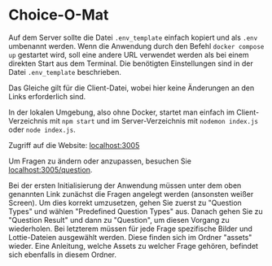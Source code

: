 # Choice-O-Mat

Auf dem Server sollte die Datei `.env_template` einfach kopiert und als `.env` umbenannt werden. Wenn die Anwendung durch den Befehl `docker compose up` gestartet wird, soll eine andere URL verwendet werden als bei einem direkten Start aus dem Terminal. Die benötigten Einstellungen sind in der Datei `.env_template` beschrieben.

Das Gleiche gilt für die Client-Datei, wobei hier keine Änderungen an den Links erforderlich sind.

In der lokalen Umgebung, also ohne Docker, startet man einfach im Client-Verzeichnis mit `npm start` und im Server-Verzeichnis mit `nodemon index.js` oder `node index.js`.

Zugriff auf die Website: [localhost:3005](http://localhost:3005)

Um Fragen zu ändern oder anzupassen, besuchen Sie [localhost:3005/question](http://localhost:3005/question).

Bei der ersten Initialisierung der Anwendung müssen unter dem oben genannten Link zunächst die Fragen angelegt werden (ansonsten weißer Screen). Um dies korrekt umzusetzen, gehen Sie zuerst zu "Question Types" und wählen "Predefined Question Types" aus. Danach gehen Sie zu "Question Result" und dann zu "Question", um diesen Vorgang zu wiederholen. Bei letzterem müssen für jede Frage spezifische Bilder und Lottie-Dateien ausgewählt werden. Diese finden sich im Ordner "assets" wieder. Eine Anleitung, welche Assets zu welcher Frage gehören, befindet sich ebenfalls in diesem Ordner.